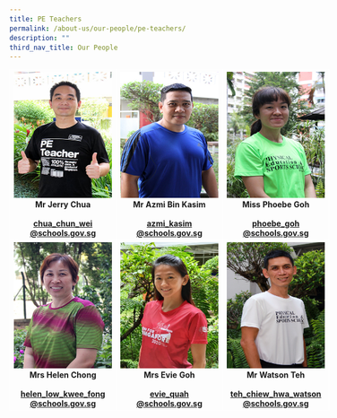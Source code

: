 ```yaml
---
title: PE Teachers
permalink: /about-us/our-people/pe-teachers/
description: ""
third_nav_title: Our People
---
```

<table style="border-collapse:collapse;border-spacing:0;table-layout: fixed; width: 581px" class="tg">
	<thead>
		<tr>
<th style="border-color:#ffffff;border-style:solid;border-width:1px;text-align:center;">
				<img src="/images/Mr%20Jerry%20Chua_optimisedforweb.jpg" width="175" height="225">
				<br>Mr Jerry Chua<br><br>
				<a href="mailto:chua_chun_wei@schools.gov.sg">chua_chun_wei<br>@schools.gov.sg</a></a><br>
</th>
			
<th style="border-color:#ffffff;border-style:solid;border-width:1px;text-align:center;">
				<img src="/images/Mr%20Azmi_optimisedforweb.jpg" width="175" height="225">
				<br>Mr Azmi Bin Kasim<br><br>
				<a href="mailto:azmi_kasim@schools.gov.sg">azmi_kasim<br>@schools.gov.sg</a></a><br>
</th>
			
<th style="border-color:#ffffff;border-style:solid;border-width:1px;text-align:center;">
				<img src="/images/Miss_Goh_Phoebe_optimisedforweb.jpg" width="175" height="225">
				<br>Miss Phoebe Goh<br><br>
				<a href="mailto:phoebe_goh@schools.gov.sg">phoebe_goh<br>@schools.gov.sg</a></a><br>
</th></tr>
	</thead>

<th style="border-color:#ffffff;border-style:solid;border-width:1px;text-align:center;">
				<img src="/images/Mrs%20Helen%20Chong.jpg" width="175" height="225">
				<br>Mrs Helen Chong<br><br>
				<a href="mailto:helen_low_kwee_fong@schools.gov.sg">helen_low_kwee_fong<br>@schools.gov.sg</a></a><br>
</th>

<th style="border-color:#ffffff;border-style:solid;border-width:1px;text-align:center;">
				<img src="/images/Mrs%20Evie%20Goh%209%20cropped.jpg" width="175" height="225">
				<br>Mrs Evie Goh<br><br>
				<a href="mailto:evie_quah@schools.gov.sg">evie_quah<br>@schools.gov.sg</a></a><br>
</th>
			
<th style="border-color:#ffffff;border-style:solid;border-width:1px;text-align:center;">
				<img src="/images/Mr%20Watson%20Tay%20cropped.jpg" width="175" height="225">
				<br>Mr Watson Teh<br><br>
				<a href="mailto:teh_chiew_hwa_watson@schools.gov.sg">teh_chiew_hwa_watson<br>@schools.gov.sg</a></a><br>
</th>			
			</tbody>
			</table>